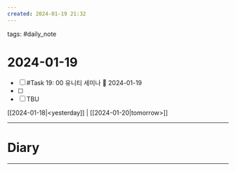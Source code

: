 ```yaml
---  
created: 2024-01-19 21:32  
---
```

tags: #daily_note

# 2024-01-19 
- [ ] #Task 19: 00 유니티 세미나 📅 2024-01-19
- [ ] 
- [ ] TBU

[[2024-01-18|<yesterday]] | [[2024-01-20|tomorrow>]]

---
# Diary

---


